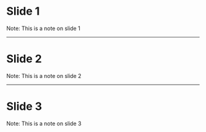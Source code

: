# Slide 1

Note:
This is a note on slide 1

---

# Slide 2

Note:
This is a note on slide 2

---

# Slide 3
Note:
This is a note on slide 3
